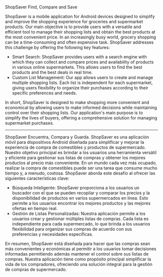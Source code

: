 ShopSaver Find, Compare and Save

ShopSaver is a mobile application for Android devices designed to simplify and improve the shopping experience for groceries and supermarket products. 
Our main objective is to provide users with a versatile and efficient tool to manage their shopping lists and obtain the best products at the most convenient price.
In an increasingly busy world, grocery shopping can be a time-consuming and often expensive task. ShopSaver addresses this challenge by offering the following key features:
* Smart Search: ShopSaver provides users with a search engine with which they can collect and compare prices and availability of products in various online supermarkets. This allows users to find the best products and the best deals in real time.
* Custom List Management: Our app allows users to create and manage multiple shopping lists. Each list is independent for each supermarket, giving users flexibility to organize their purchases according to their specific preferences and needs.

In short, ShopSaver is designed to make shopping more convenient and economical by allowing users to make informed decisions while maintaining control over their shopping lists. Our application's main purpose is to simplify the lives of buyers, offering a comprehensive solution for managing supermarket purchases.

-----------------------------------------
ShopSaver Encuentra, Compara y Guarda.
ShopSaver es una aplicación móvil para dispositivos Android diseñada para simplificar y mejorar la experiencia de compra de comestibles y productos de supermercado. 
Nuestro objetivo principal es brindar a los usuarios una herramienta versátil y eficiente para gestionar sus listas de compras y obtener los mejores productos al precio más conveniente.
En un mundo cada vez más ocupado, realizar la compra de comestibles puede ser una tarea que consume mucho tiempo y, a menudo, costosa. ShopSaver aborda este desafío al ofrecer las siguientes características clave:
* Búsqueda Inteligente: ShopSaver proporciona a los usuarios un buscador con el que se pueden recopilar y comparar los precios y la disponibilidad de productos en varios supermercados en línea. Esto permite a los usuarios encontrar los mejores productos y las mejores ofertas en tiempo real.
* Gestión de Listas Personalizadas: Nuestra aplicación permite a los usuarios crear y gestionar múltiples listas de compras. Cada lista es independiente para cada supermercado, lo que brinda a los usuarios flexibilidad para organizar sus compras de acuerdo con sus preferencias y necesidades específicas.

En resumen, ShopSaver está diseñada para hacer que las compras sean más convenientes y económicas al permitir a los usuarios tomar decisiones informadas permitiendo además mantener el control sobre sus listas de compras. Nuestra aplicación tiene como propósito principal simplificar la vida de los compradores, ofreciendo una solución integral para la gestión de compras de supermercado.
